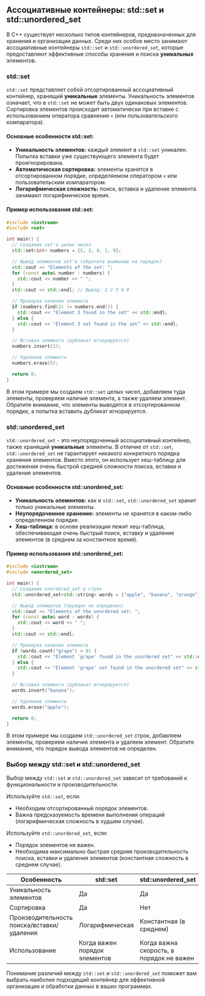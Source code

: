## Ассоциативные контейнеры: std::set и std::unordered_set

В C++ существует несколько типов контейнеров, предназначенных для хранения и организации данных.  Среди них особое место занимают ассоциативные контейнеры `std::set` и `std::unordered_set`, которые предоставляют эффективные способы хранения и поиска **уникальных** элементов.

### std::set

`std::set` представляет собой отсортированный ассоциативный контейнер, хранящий **уникальные** элементы. Уникальность элементов означает, что в `std::set` не может быть двух одинаковых элементов.  Сортировка элементов происходит автоматически при вставке с использованием оператора сравнения `<`  (или пользовательского компаратора). 

#### Основные особенности std::set:

* **Уникальность элементов:** каждый элемент в `std::set` уникален. Попытка вставки уже существующего элемента будет проигнорирована.
* **Автоматическая сортировка:** элементы хранятся в отсортированном порядке, определяемом оператором `<` или пользовательским компаратором.
* **Логарифмическая сложность:** поиск, вставка и удаление элемента занимают логарифмическое время.

#### Пример использования std::set:

```c++
#include <iostream>
#include <set>

int main() {
  // Создание set'а целых чисел
  std::set<int> numbers = {5, 2, 8, 1, 9};

  // Вывод элементов set'а (обратите внимание на порядок)
  std::cout << "Elements of the set: ";
  for (const auto& number : numbers) {
    std::cout << number << " ";
  }
  std::cout << std::endl; // Вывод: 1 2 5 8 9

  // Проверка наличия элемента
  if (numbers.find(3) != numbers.end()) {
    std::cout << "Element 3 found in the set" << std::endl;
  } else {
    std::cout << "Element 3 not found in the set" << std::endl;
  }

  // Вставка элемента (дубликат игнорируется)
  numbers.insert(2);

  // Удаление элемента
  numbers.erase(5);

  return 0;
}
```

В этом примере мы создаем `std::set` целых чисел, добавляем туда элементы, проверяем наличие элемента, а также удаляем элемент. Обратите внимание, что элементы выводятся в отсортированном порядке, а попытка вставить дубликат игнорируется.

### std::unordered_set

`std::unordered_set` - это неупорядоченный ассоциативный контейнер, также хранящий **уникальные** элементы. В отличие от `std::set`, `std::unordered_set`  не гарантирует никакого конкретного порядка хранения элементов. Вместо этого, он использует хеш-таблицу для достижения очень быстрой средней сложности поиска, вставки и удаления элементов.

#### Основные особенности std::unordered_set:

* **Уникальность элементов:** как и `std::set`, `std::unordered_set` хранит только уникальные элементы.
* **Неупорядоченное хранение:**  элементы не хранятся в каком-либо определенном порядке.
* **Хеш-таблица:**  в основе реализации лежит хеш-таблица, обеспечивающая очень быстрый поиск, вставку и удаление элементов (в среднем за константное время).

#### Пример использования std::unordered_set:

```c++
#include <iostream>
#include <unordered_set>

int main() {
  // Создание unordered_set'а строк
  std::unordered_set<std::string> words = {"apple", "banana", "orange"};

  // Вывод элементов (порядок не определен)
  std::cout << "Elements of the unordered set: ";
  for (const auto& word : words) {
    std::cout << word << " ";
  }
  std::cout << std::endl;

  // Проверка наличия элемента
  if (words.count("grape") > 0) {
    std::cout << "Element 'grape' found in the unordered set" << std::endl;
  } else {
    std::cout << "Element 'grape' not found in the unordered set" << std::endl;
  }

  // Вставка элемента (дубликат игнорируется)
  words.insert("banana");

  // Удаление элемента
  words.erase("apple");

  return 0;
}
```

В этом примере мы создаем `std::unordered_set` строк, добавляем элементы, проверяем наличие элемента и удаляем элемент. Обратите внимание, что порядок вывода элементов не определен.

### Выбор между std::set и std::unordered_set

Выбор между `std::set` и `std::unordered_set` зависит от требований к функциональности и производительности. 

Используйте `std::set`, если:

* Необходим отсортированный порядок элементов.
* Важна предсказуемость  времени выполнения операций (логарифмическая сложность в худшем случае).

Используйте `std::unordered_set`, если:

* Порядок элементов не важен.
* Необходима максимально быстрая средняя производительность поиска, вставки и удаления элементов (константная сложность в среднем случае).


| Особенность | std::set | std::unordered_set |
|---|---|---|
| Уникальность элементов | Да | Да |
| Сортировка | Да | Нет |
| Производительность поиска/вставки/удаления | Логарифмическая | Константная (в среднем) |
| Использование | Когда важен порядок элементов | Когда важна скорость, а порядок не важен |


Понимание различий между `std::set` и `std::unordered_set`  поможет вам выбрать наиболее подходящий контейнер для эффективной организации и обработки данных в ваших программах.
